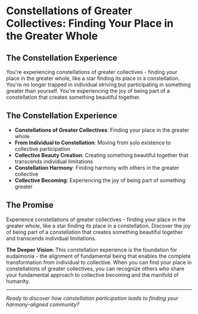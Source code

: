 # Constellations of Greater Collectives: Finding Your Place in the Greater Whole

## The Constellation Experience
You're experiencing constellations of greater collectives - finding your place in the greater whole, like a star finding its place in a constellation. You're no longer trapped in individual striving but participating in something greater than yourself. You're experiencing the joy of being part of a constellation that creates something beautiful together.

## The Constellation Experience
- **Constellations of Greater Collectives**: Finding your place in the greater whole
- **From Individual to Constellation**: Moving from solo existence to collective participation
- **Collective Beauty Creation**: Creating something beautiful together that transcends individual limitations
- **Constellation Harmony**: Finding harmony with others in the greater collective
- **Collective Becoming**: Experiencing the joy of being part of something greater

## The Promise
Experience constellations of greater collectives - finding your place in the greater whole, like a star finding its place in a constellation. Discover the joy of being part of a constellation that creates something beautiful together and transcends individual limitations.

**The Deeper Vision**: This constellation experience is the foundation for eudaimonia - the alignment of fundamental being that enables the complete transformation from individual to collective. When you can find your place in constellations of greater collectives, you can recognize others who share your fundamental approach to collective becoming and the manifold of humanity.

---

*Ready to discover how constellation participation leads to finding your harmony-aligned community?*
